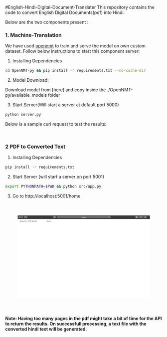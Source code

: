 #English-Hindi-Digital-Document-Translater
This repository contains the code to convert English Digital Documents(pdf) into Hindi. 

Below are the two components present :

### 1. Machine-Translation
We have used [opennmt](https://github.com/OpenNMT/OpenNMT-py) to train and serve the model on own custom dataset. Follow below instructions
to start this component server:

1. Installing Dependencies
```bash
cd OpenNMT-py && pip install -r requirements.txt --no-cache-dir
```

2. Model Download:

Download model from [here] and copy inside the ./OpenNMT-py/available_models folder

3. Start Server(Will start a server at default port 5000)

```bash
python server.py
```

Below is a sample curl request to test the results:

``` ```


### 2 PDF to Converted Text

1. Installing Dependencies

```bash
pip install -r requirements.txt
```

2. Start Server (will start a server on port 5001)

```bash
export PYTHONPATH=$PWD && python src/app.py
```

3. Go to http://localhost:5001/home

<center style="padding: 40px"><img width="100%" height="50%" src="./static/images/server_demo.png" /></center>

**Note: Having too many pages in the pdf might take a bit of time for the API to return the results. On successfull processing, a text 
file with the converted hindi text will be generated.**




